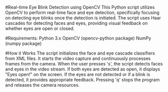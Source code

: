 #Real-time Eye Blink Detection using OpenCV
This Python script utilizes OpenCV to perform real-time face and eye detection, specifically focusing on detecting eye blinks once the detection is initiated. The script uses Haar cascades for detecting faces and eyes, providing visual feedback on whether eyes are open or closed.

#Requirements:
Python 3.x
OpenCV (opencv-python package)
NumPy (numpy package)

#How it Works
The script initializes the face and eye cascade classifiers from XML files.
It starts the video capture and continuously processes frames from the camera.
When the user presses 's', the script detects faces and eyes in the video stream.
If both eyes are detected as open, it displays "Eyes open!" on the screen.
If the eyes are not detected or if a blink is detected, it provides appropriate feedback.
Pressing 'q' stops the program and releases the camera resources.
